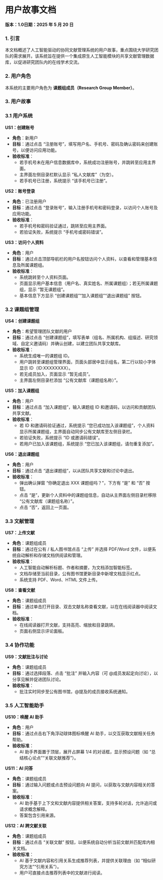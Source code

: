 # 用户故事文档

**版本：1.0日期：2025 年 5 月 20 日**

### **1. 引言**

本文档概述了人工智能驱动的协同文献管理系统的用户故事，重点围绕大学研究团队的需求展开。该系统旨在提供一个集成原生人工智能模块的共享文献管理数据库，以促进研究团队内的在线学术交流。

### **2. 用户角色**

本系统的主要用户角色为 **课题组成员（Research Group Member）**。

### **3. 用户故事**

### **3.1 用户系统**

**US1：创建账号**

- **角色**：新用户
- **目标**：通过点击 “注册账号”，填写用户名、手机号、密码及确认密码来创建账号，以便访问应用功能。
- **验收标准**：
    - 若手机号未在用户信息数据库中，系统成功注册账号，并跳转至应用主界面。
    - 主界面左侧目录栏默认显示 “私人文献库”（为空）。
    - 若手机号已注册，系统提示 “该手机号已注册”。

**US2：账号登录**

- **角色**：已注册用户
- **目标**：通过点击 “登录账号”，输入注册手机号和密码登录，以访问个人账号及应用功能。
- **验收标准**：
    - 若手机号和密码验证通过，跳转至应用主界面。
    - 若验证失败，系统提示 “手机号或密码错误”。

**US3：访问个人资料**

- **角色**：用户
- **目标**：通过点击顶部导航栏的用户名按钮访问个人资料，以查看和管理基本信息及所属课题组。
- **验收标准**：
    - 系统跳转至个人资料页面。
    - 页面显示用户基本信息（用户名、真实姓名、所属课题组）；若无所属课题组，显示 “暂无课题组”。
    - 基本信息下方显示 “创建课题组”“加入课题组”“退出课题组” 按钮。

### **3.2 课题组管理**

**US4：创建课题组**

- **角色**：希望管理团队文献的用户
- **目标**：通过点击 “创建课题组”，填写表单（组名、所属机构、组描述、研究领域、自定义邀请码）并确认创建，以建立团队共享文献库。
- **验收标准**：
    - 系统生成唯一的课题组 ID。
    - 用户跳转至课题组管理界面，页面头部居中显示组名，第二行以较小字体显示 ID（ID:XXXXXXXX）。
    - 若无成员加入，页面显示 “暂无成员”。
    - 主界面左侧目录栏添加 “公有文献库（课题组名称）”。

**US5：加入课题组**

- **角色**：用户
- **目标**：通过点击 “加入课题组”，输入课题组 ID 和邀请码，以访问和贡献团队共享文献。
- **验收标准**：
    - 若 ID 和邀请码验证通过，系统提示 “您已成功加入该课题组”，个人资料显示所属课题组，主界面自动同步公有文献库至左侧目录栏。
    - 若验证失败，系统提示 “ID 或邀请码错误”。
    - 若用户已加入该课题组，系统提示 “您已加入该课题组，请勿重复添加”。

**US6：退出课题组**

- **角色**：用户
- **目标**：通过点击 “退出课题组”，以从团队共享文献和讨论中退出。
- **验收标准**：
    - 弹出确认弹窗 “你确定退出 XXX 课题组吗？”，下方有 “是” 和 “否” 按钮。
    - 点击 “是”，更新个人资料中的课题组信息，自动从主界面左侧目录栏移除 “公有文献库（课题组名称）”。
    - 点击 “否”，返回上一页面。

### **3.3 文献管理**

**US7：上传文献**

- **角色**：课题组成员
- **目标**：通过在公有 / 私人图书馆点击 “上传” 并选择 PDF/Word 文件，以便系统自动解析和存储文档供阅读和管理。
- **验收标准**：
    - 人工智能自动解析标题、作者和摘要，为文档添加智能标签。
    - 文档存储至当前目录，公有图书馆更新目录中新增文档显示红点。
    - 系统支持 PDF、Word、HTML 文件上传。

**US8：查看文献**

- **角色**：课题组成员
- **目标**：通过单击打开目录、双击文献名称查看文献，以在在线阅读器中阅读文档。
- **验收标准**：
    - 在线阅读器打开文献，支持高亮、缩放和目录跳转。
    - 页面右侧显示评论面板。

### **3.4 协作功能**

**US9：文献批注与讨论**

- **角色**：课题组成员
- **目标**：通过选择段落、点击 “批注” 并输入内容（可 @成员发起定向讨论），以分享见解并促进团队讨论。
- **验收标准**：
    - 批注实时同步至公有图书馆，@提及的成员接收系统通知。

### **3.5 人工智能助手**

**US10：唤醒 AI 助手**

- **角色**：用户
- **目标**：通过点击右下角浮动球体图标唤醒 AI 助手，以交互获取文献相关任务帮助。
- **验收标准**：
    - AI 助手界面置于顶层，展开占屏幕 1/4 的对话框，显示预设问题（如 “总结核心论点”“关联文献推荐”）。

**US11：AI 问答**

- **角色**：课题组成员
- **目标**：通过输入问题或点击预设问题向 AI 提问，以获取与文献内容相关的答案。
- **验收标准**：
    - AI 助手基于上下文和文献内容提供相关答案，支持多轮对话，允许追问或请求概念解释。
    - 答案包含引用来源。

**US12：AI 跨文献关联**

- **角色**：课题组成员
- **目标**：通过点击 “关联文献” 按钮，以便系统自动分析当前文献并匹配库内相关文档。
- **验收标准**：
    - AI 基于文献内容和引用关系生成推荐列表，并提供关联理由（如 “相似研究方法”“引用关系”）。
    - 用户可直接点击推荐列表中的文献进行阅读。